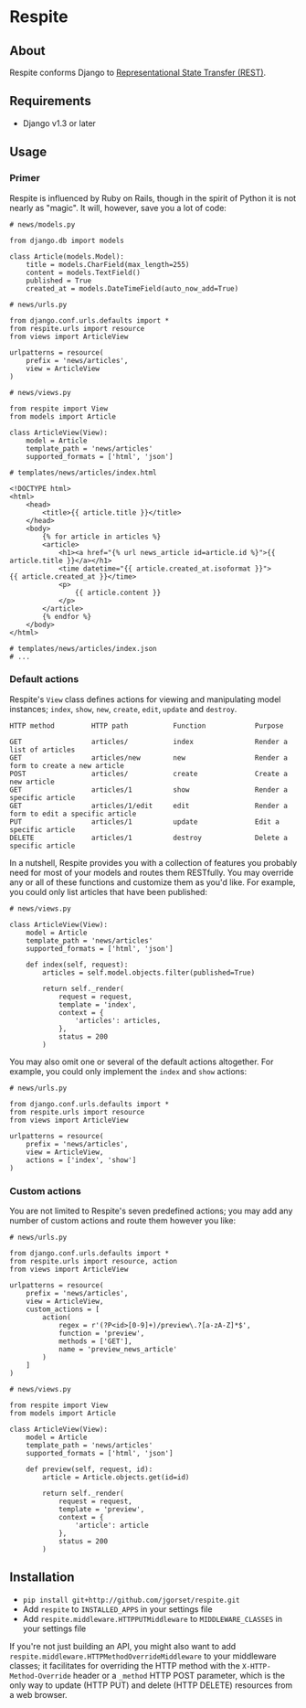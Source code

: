 # Respite

## About

Respite conforms Django to [Representational State Transfer (REST)](http://en.wikipedia.org/wiki/Representational_State_Transfer).

## Requirements

* Django v1.3 or later

## Usage

### Primer

Respite is influenced by Ruby on Rails, though in the spirit of Python it is not nearly as "magic". It will, however, save you a lot of code:

    # news/models.py
    
    from django.db import models
    
    class Article(models.Model):
        title = models.CharField(max_length=255)
        content = models.TextField()
        published = True
        created_at = models.DateTimeField(auto_now_add=True)

    # news/urls.py
    
    from django.conf.urls.defaults import *
    from respite.urls import resource
    from views import ArticleView
    
    urlpatterns = resource(
        prefix = 'news/articles',
        view = ArticleView
    )

    # news/views.py
    
    from respite import View
    from models import Article
    
    class ArticleView(View):
        model = Article
        template_path = 'news/articles'
        supported_formats = ['html', 'json']
    
    # templates/news/articles/index.html
    
    <!DOCTYPE html>
    <html>
        <head>
            <title>{{ article.title }}</title>
        </head>
        <body>
            {% for article in articles %}
            <article>
                <h1><a href="{% url news_article id=article.id %}">{{ article.title }}</a></h1>
                <time datetime="{{ article.created_at.isoformat }}">{{ article.created_at }}</time>
                <p>
                    {{ article.content }}
                </p>
            </article>
            {% endfor %}
        </body>
    </html>
    
    # templates/news/articles/index.json
    # ...

### Default actions

Respite's `View` class defines actions for viewing and manipulating model instances;
`index`, `show`, `new`, `create`, `edit`‚ `update` and `destroy`.

    HTTP method         HTTP path           Function            Purpose
    
    GET                 articles/           index               Render a list of articles
    GET                 articles/new        new                 Render a form to create a new article
    POST                articles/           create              Create a new article
    GET                 articles/1          show                Render a specific article
    GET                 articles/1/edit     edit                Render a form to edit a specific article
    PUT                 articles/1          update              Edit a specific article
    DELETE              articles/1          destroy             Delete a specific article
    
In a nutshell, Respite provides you with a collection of features you probably need for most of your models and routes them
RESTfully. You may override any or all of these functions and customize them as you'd like. For example, you could only list
articles that have been published:

    # news/views.py

    class ArticleView(View):
        model = Article
        template_path = 'news/articles'
        supported_formats = ['html', 'json']
        
        def index(self, request):
            articles = self.model.objects.filter(published=True)
            
            return self._render(
                request = request,
                template = 'index',
                context = {
                    'articles': articles,
                },
                status = 200
            )
            
You may also omit one or several of the default actions altogether. For example, you could only implement the `index` and `show` actions:

    # news/urls.py
    
    from django.conf.urls.defaults import *
    from respite.urls import resource
    from views import ArticleView
    
    urlpatterns = resource(
        prefix = 'news/articles',
        view = ArticleView,
        actions = ['index', 'show']
    )
            
### Custom actions
            
You are not limited to Respite's seven predefined actions; you may add any number of custom actions and
route them however you like:

    # news/urls.py
    
    from django.conf.urls.defaults import *
    from respite.urls import resource, action
    from views import ArticleView
    
    urlpatterns = resource(
        prefix = 'news/articles',
        view = ArticleView,
        custom_actions = [
            action(
                regex = r'(?P<id>[0-9]+)/preview\.?[a-zA-Z]*$',
                function = 'preview',
                methods = ['GET'],
                name = 'preview_news_article'
            )
        ]
    )

    # news/views.py

    from respite import View
    from models import Article

    class ArticleView(View):
        model = Article
        template_path = 'news/articles'
        supported_formats = ['html', 'json']
        
        def preview(self, request, id):
            article = Article.objects.get(id=id)
            
            return self._render(
                request = request,
                template = 'preview',
                context = {
                    'article': article
                },
                status = 200
            )


## Installation

* `pip install git+http://github.com/jgorset/respite.git`
* Add `respite` to `INSTALLED_APPS` in your settings file
* Add `respite.middleware.HTTPPUTMiddleware` to `MIDDLEWARE_CLASSES` in your settings file

If you're not just building an API, you might also want to add `respite.middleware.HTTPMethodOverrideMiddleware`
to your middleware classes; it facilitates for overriding the HTTP method with the `X-HTTP-Method-Override` header or a
`_method` HTTP POST parameter, which is the only way to update (HTTP PUT) and delete (HTTP DELETE) resources from
a web browser.
